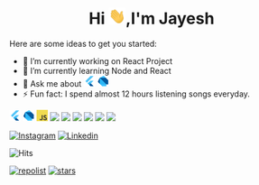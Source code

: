 <h1 align="center">Hi <img src="https://raw.githubusercontent.com/ABSphreak/ABSphreak/master/gifs/Hi.gif" width="30px">,I'm Jayesh </h1>


Here are some ideas to get you started:

- 🔭 I’m currently working on React Project
- 🌱 I’m currently learning Node and React
- 💬 Ask me about  <code><img height="20" src="https://raw.githubusercontent.com/github/explore/80688e429a7d4ef2fca1e82350fe8e3517d3494d/topics/flutter/flutter.png"></code> <code><img height="20" src="https://raw.githubusercontent.com/github/explore/80688e429a7d4ef2fca1e82350fe8e3517d3494d/topics/dart/dart.png"></code>
- ⚡ Fun fact: I spend almost 12 hours listening songs everyday.

<code><img height="20" src="https://raw.githubusercontent.com/github/explore/80688e429a7d4ef2fca1e82350fe8e3517d3494d/topics/flutter/flutter.png"></code>
<code><img height="20" src="https://raw.githubusercontent.com/github/explore/80688e429a7d4ef2fca1e82350fe8e3517d3494d/topics/dart/dart.png"></code>
<code><img height="20" src="https://raw.githubusercontent.com/github/explore/80688e429a7d4ef2fca1e82350fe8e3517d3494d/topics/javascript/javascript.png"></code>
<code><img height="20" src="https://user-images.githubusercontent.com/11183158/43805223-f23c1250-9a6c-11e8-9677-a45e08df2d7c.png"></code>
<code><img height="20" src="https://raw.githubusercontent.com/tkswann2/tech-logos/master/bootstrap.png"></code>
<code><img height="20" src="https://github.com/tkswann2/tech-logos/blob/master/firebase.png?raw=true"></code>
<code><img height="20" src="https://github.com/tkswann2/tech-logos/blob/master/github.png?raw=true"></code>
<code><img height="20" src="https://github.com/tkswann2/tech-logos/blob/master/html5.png?raw=true"></code>
<code><img height="20" src="https://34epjf3lzxqsddc2k3n1oj77-wpengine.netdna-ssl.com/wp-content/uploads/2016/12/material.io-icon.png"></code>


[![Instagram](https://img.shields.io/badge/-Instagram-c13584?style=flat&labelColor=c13584&logo=instagram&logoColor=white)](https://www.instagram.com/jay9sh/) [![Linkedin](https://img.shields.io/badge/-LinkedIn-blue?style=flat&logo=Linkedin&logoColor=white)](https://www.linkedin.com/in/jayesh-choudhary-a6413a17b/)

![Hits](https://hits.seeyoufarm.com/api/count/incr/badge.svg?url=https%3A%2F%2Fgithub.com%2Fjakz12%2Fhit-counter&count_bg=%2379C83D&title_bg=%23555555&icon=&icon_color=%23E7E7E7&title=hits&edge_flat=false)

[![repolist](https://github-readme-stats.vercel.app/api/top-langs/?username=jakz12&theme=dark&hide_langs_below=1)](https://github.com/jakz12) 
[![stars](https://github-readme-stats.vercel.app/api?username=jakz12&show_icons=true&theme=dracula&line_height=27)](https://github.com/jakz12) 


